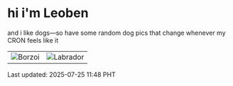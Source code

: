 # hi i'm Leoben

and i like dogs—so have some random dog pics that change whenever my CRON feels like it

|  |  |
|--------|----------|
| ![Borzoi](https://random-dog-vercel.vercel.app/api/random-borzoi?v=1753415295) | ![Labrador](https://random-dog-vercel.vercel.app/api/random-labrador?v=1753415295) |

Last updated: 2025-07-25 11:48 PHT
